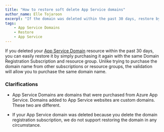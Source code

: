 ```yaml
---
title: "How to restore soft delete App Service domains"
author_name: Elle Tojaroon
excerpt: "If the domain was deleted within the past 30 days, restore by re-creating the resource under the same subscription and resource group."
tags:
    - App Service Domains
    - Restore
    - App Service
---
```


If you deleted your [App Service Domain](https://docs.microsoft.com/en-us/azure/app-service/manage-custom-dns-buy-domain#buy-the-domain) resource within the past 30 days, you can easily restore it by simply purchasing it again with the same Domain Registration Subscription and resource group. Unlike trying to purchase the domain name from other subscriptions or resource groups, the validation will allow you to purchase the same domain name.

### Clarifications

* App Service Domains are domains that were purchased from Azure App Service. Domains added to App Service websites are custom domains. These two are different.

* If your App Service domain was deleted because you delete the domain registration subscription, we do not support restoring the domain in any circumstance.
